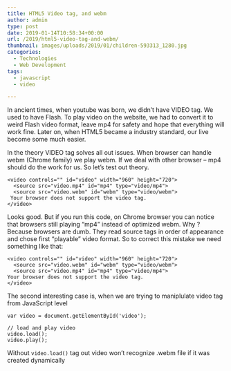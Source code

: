 ```yaml
---
title: HTML5 Video tag, and webm
author: admin
type: post
date: 2019-01-14T10:58:34+00:00
url: /2019/html5-video-tag-and-webm/
thumbnail: images/uploads/2019/01/children-593313_1280.jpg
categories:
  - Technologies
  - Web Development
tags:
  - javascript
  - video

---
```

In ancient times, when youtube was born, we didn&#8217;t have VIDEO tag. We used to have Flash. To play video on the website, we had to convert it to weird Flash video format, leave mp4 for safety and hope that everything will work fine. Later on, when HTML5 became a industry standard, our live become some much easier.

In the theory VIDEO tag solves all out issues. When browser can handle webm (Chrome family) we play webm. If we deal with other browser &#8211; mp4 should do the work for us. So let&#8217;s test out theory.

```
<video controls="" id="video" width="960" height="720">
  <source src="video.mp4" id="mp4" type="video/mp4">
  <source src="video.webm" id="webm" type="video/webm">
 Your browser does not support the video tag.
</video>
```

Looks good. But if you run this code, on Chrome browser you can notice that browsers still playing &#8220;mp4&#8221; instead of optimized webm. Why ? Because browsers are dumb. They read source tags in order of appearance and chose first &#8220;playable&#8221; video format. So to correct this mistake we need something like that:

```
<video controls="" id="video" width="960" height="720">
  <source src="video.webm" id="webm" type="video/webm">
  <source src="video.mp4" id="mp4" type="video/mp4">
Your browser does not support the video tag.
</video>
```

The second interesting case is, when we are trying to maniplulate video tag from JavaScript level


```
var video = document.getElementById('video');   
 
// load and play video
video.load();
video.play();
```

Without `video.load()` tag out video won&#8217;t recognize .webm file if it was created dynamically